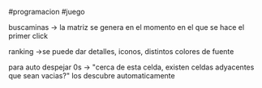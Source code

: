 #programacion #juego 

buscaminas 
-> la matriz se genera en el momento en el que se hace el primer click

ranking 
	->se puede dar detalles, iconos, distintos colores de fuente

para auto despejar 0s
	-> "cerca de esta celda, existen celdas adyacentes que sean vacias?" los descubre automaticamente
